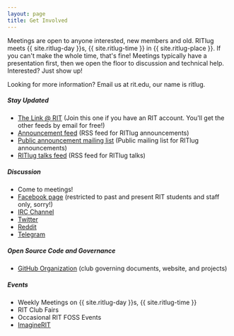 ```yaml
---
layout: page
title: Get Involved
---
```


Meetings are open to anyone interested, new members and old. RITlug meets {{ site.ritlug-day }}s, {{ site.ritlug-time }} in {{ site.ritlug-place }}. If you can't make the whole time, that's fine! Meetings typically have a presentation first, then we open the floor to discussion and technical help. Interested? Just show up!

Looking for more information? Email us at rit.edu, our name is ritlug.

##### Stay Updated
* [The Link @ RIT](https://thelink.rit.edu/organization/Linux) (Join this one if you have an RIT account. You'll get the other feeds by email for free!)
* [Announcement feed](/feeds/latest.xml) (RSS feed for RITlug announcements)
* [Public announcement mailing list](https://groups.google.com/d/forum/ritlug-announce) (Public mailing list for RITlug announcements)
* [RITlug talks feed](/feeds/talks.xml) (RSS feed for RITlug talks)

##### Discussion
* Come to meetings!
* [Facebook page](https://facebook.com/groups/RITlug) (restricted to past and present RIT students and staff only, sorry!)
* [IRC Channel](ircs://irc.freenode.net/ritlug)
* [Twitter](https://twitter.com/RITlug)
* [Reddit](https://www.reddit.com/r/RITlug)
* [Telegram](https://telegram.me/joinchat/BVxlKADKpMbhHtgxKkdjSQ)

##### Open Source Code and Governance
* [GitHub Organization](https://github.com/RITlug) (club governing documents, website, and projects)

##### Events
* Weekly Meetings on {{ site.ritlug-day }}s, {{ site.ritlug-time }}
* RIT Club Fairs
* Occasional RIT FOSS Events
* [ImagineRIT](https://rit.edu/imagine)

